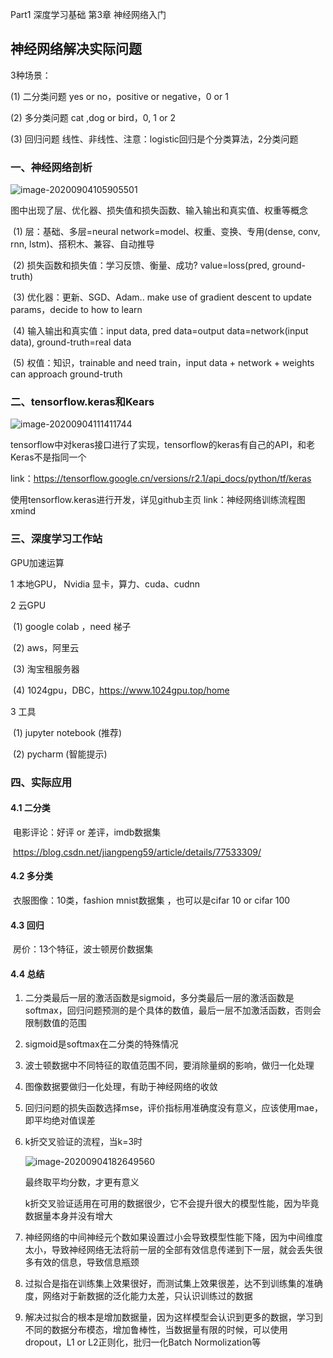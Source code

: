 Part1 深度学习基础  第3章 神经网络入门

## 神经网络解决实际问题

3种场景：

(1) 二分类问题 yes or no，positive or negative，0 or 1

(2) 多分类问题 cat ,dog or bird，0, 1 or 2 

(3) 回归问题 线性、非线性、注意：logistic回归是个分类算法，2分类问题

###  一、神经网络剖析

![image-20200904105905501](C:\Users\sunyi\AppData\Roaming\Typora\typora-user-images\image-20200904105905501.png)

图中出现了层、优化器、损失值和损失函数、输入输出和真实值、权重等概念

​	(1) 层：基础、多层=neural network=model、权重、变换、专用(dense, conv, rnn, lstm)、搭积木、兼容、自动推导

​	(2) 损失函数和损失值：学习反馈、衡量、成功?   value=loss(pred, ground-truth)

​	(3) 优化器：更新、SGD、Adam..   make use of gradient descent  to update params，decide to how to learn

​	(4) 输入输出和真实值：input data, pred data=output data=network(input data), ground-truth=real data

​	(5) 权值：知识，trainable and need train，input data + network + weights can approach ground-truth

### 二、tensorflow.keras和Kears

![image-20200904111411744](C:\Users\sunyi\AppData\Roaming\Typora\typora-user-images\image-20200904111411744.png)

tensorflow中对keras接口进行了实现，tensorflow的keras有自己的API，和老Keras不是指同一个

link：https://tensorflow.google.cn/versions/r2.1/api_docs/python/tf/keras

使用tensorflow.keras进行开发，详见github主页 link：神经网络训练流程图  xmind

### 三、深度学习工作站

GPU加速运算

1 本地GPU， Nvidia 显卡，算力、cuda、cudnn

2 云GPU

​	(1) google colab  ，need 梯子

​	(2) aws，阿里云

​	(3) 淘宝租服务器

​	(4) 1024gpu，DBC，https://www.1024gpu.top/home

3 工具

​	(1) jupyter notebook  (推荐)

​	(2) pycharm (智能提示)

### 四、实际应用

#### 4.1 二分类

​	电影评论：好评 or 差评，imdb数据集

​	https://blog.csdn.net/jiangpeng59/article/details/77533309/

#### 4.2 多分类

​	衣服图像：10类，fashion mnist数据集 ，也可以是cifar 10 or cifar 100

#### 4.3 回归

​	房价：13个特征，波士顿房价数据集

#### 4.4 总结

 1. 二分类最后一层的激活函数是sigmoid，多分类最后一层的激活函数是softmax，回归问题预测的是个具体的数值，最后一层不加激活函数，否则会限制数值的范围

 2. sigmoid是softmax在二分类的特殊情况

 3. 波士顿数据中不同特征的取值范围不同，要消除量纲的影响，做归一化处理

 4. 图像数据要做归一化处理，有助于神经网络的收敛

 5. 回归问题的损失函数选择mse，评价指标用准确度没有意义，应该使用mae，即平均绝对值误差

 6. k折交叉验证的流程，当k=3时

    ![image-20200904182649560](C:\Users\sunyi\AppData\Roaming\Typora\typora-user-images\image-20200904182649560.png)

    最终取平均分数，才更有意义

    k折交叉验证适用在可用的数据很少，它不会提升很大的模型性能，因为毕竟数据量本身并没有增大

 7. 神经网络的中间神经元个数如果设置过小会导致模型性能下降，因为中间维度太小，导致神经网络无法将前一层的全部有效信息传递到下一层，就会丢失很多有效的信息，导致信息瓶颈

 8. 过拟合是指在训练集上效果很好，而测试集上效果很差，达不到训练集的准确度，网络对于新数据的泛化能力太差，只认识训练过的数据

 9. 解决过拟合的根本是增加数据量，因为这样模型会认识到更多的数据，学习到不同的数据分布模态，增加鲁棒性，当数据量有限的时候，可以使用dropout，L1 or L2正则化，批归一化Batch Normolization等















